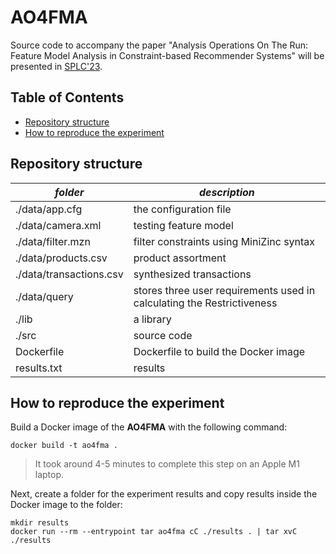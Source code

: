 # AO4FMA

Source code to accompany the paper "Analysis Operations On The Run: Feature Model Analysis in Constraint-based Recommender Systems" will be presented in [SPLC'23](https://2023.splc.net).

## Table of Contents

- [Repository structure](#repository-structure)
- [How to reproduce the experiment](#how-to-reproduce-the-experiment)

## Repository structure

| *folder*                | *description*                                                          |
|-------------------------|------------------------------------------------------------------------|
| ./data/app.cfg          | the configuration file                                                 |
| ./data/camera.xml       | testing feature model                                                  |
| ./data/filter.mzn       | filter constraints using MiniZinc syntax                               |
| ./data/products.csv     | product assortment                                                     |
| ./data/transactions.csv | synthesized transactions                                               |
| ./data/query            | stores three user requirements used in calculating the Restrictiveness |
| ./lib                   | a library                                                              |
| ./src                   | source code                                                            |
| Dockerfile              | Dockerfile to build the Docker image                                   |
| results.txt             | results                                                                |

## How to reproduce the experiment

Build a Docker image of the **AO4FMA** with the following command:

```shell
docker build -t ao4fma .
```

> It took around 4-5 minutes to complete this step on an Apple M1 laptop.

Next, create a folder for the experiment results and copy results inside the Docker image to the folder:

```shell
mkdir results
docker run --rm --entrypoint tar ao4fma cC ./results . | tar xvC ./results
```
